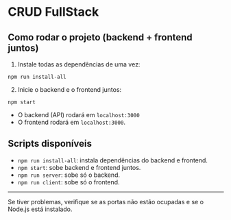 # CRUD FullStack

## Como rodar o projeto (backend + frontend juntos)

1. Instale todas as dependências de uma vez:

```
npm run install-all
```

2. Inicie o backend e o frontend juntos:

```
npm start
```

- O backend (API) rodará em `localhost:3000`
- O frontend rodará em `localhost:3000`.

## Scripts disponíveis

- `npm run install-all`: instala dependências do backend e frontend.
- `npm start`: sobe backend e frontend juntos.
- `npm run server`: sobe só o backend.
- `npm run client`: sobe só o frontend.

---

Se tiver problemas, verifique se as portas não estão ocupadas e se o Node.js está instalado.
